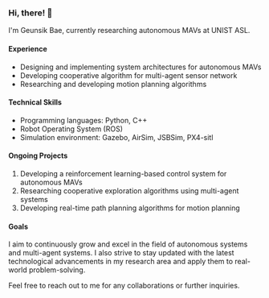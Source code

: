 ### Hi, there! 👋

I'm Geunsik Bae, currently researching autonomous MAVs at UNIST ASL.

#### Experience

- Designing and implementing system architectures for autonomous MAVs
- Developing cooperative algorithm for multi-agent sensor network
- Researching and developing motion planning algorithms

#### Technical Skills

- Programming languages: Python, C++
- Robot Operating System (ROS)
- Simulation environment: Gazebo, AirSim, JSBSim, PX4-sitl

#### Ongoing Projects

1. Developing a reinforcement learning-based control system for autonomous MAVs
2. Researching cooperative exploration algorithms using multi-agent systems
3. Developing real-time path planning algorithms for motion planning

#### Goals

I aim to continuously grow and excel in the field of autonomous systems and multi-agent systems. I also strive to stay updated with the latest technological advancements in my research area and apply them to real-world problem-solving.

Feel free to reach out to me for any collaborations or further inquiries.
